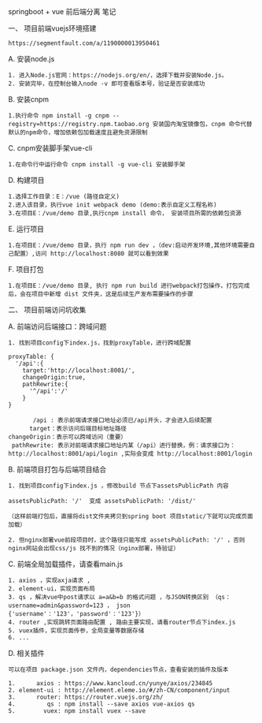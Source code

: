springboot + vue 前后端分离 笔记

一、 项目前端vuejs环境搭建

    https://segmentfault.com/a/1190000013950461

A. 安装node.js  

    1. 进入Node.js官网：https://nodejs.org/en/，选择下载并安装Node.js。
    2. 安装完毕，在控制台输入node -v 即可查看版本号，验证是否安装成功

B. 安装cnpm

    1.执行命令 npm install -g cnpm --registry=https://registry.npm.taobao.org 安装国内淘宝镜像包，cnpm 命令代替默认的npm命令，增加依赖包加载速度且避免资源限制

C. cnpm安装脚手架vue-cli

    1.在命令行中运行命令 cnpm install -g vue-cli 安装脚手架


D. 构建项目

    1.选择工作目录：E：/vue (路径自定义)
    2.进入该目录，执行vue init webpack demo (demo:表示自定义工程名称)
    3.在项目E：/vue/demo 目录,执行cnpm install 命令， 安装项目所需的依赖包资源

E. 运行项目

    1.在项目E：/vue/demo 目录，执行 npm run dev ，（dev:启动开发环境,其他环境需要自己配置）,访问 http://localhost:8080 就可以看到效果

F. 项目打包
    
    1.在项目E：/vue/demo 目录, 执行 npm run build 进行webpack打包操作，打包完成后，会在项目中新增 dist 文件夹，这是后续生产发布需要操作的步骤


二、 项目前端访问坑收集

A. 前端访问后端接口：跨域问题

    1. 找到项目config下index.js，找到proxyTable，进行跨域配置

    proxyTable: {
      '/api':{
        target:'http://localhost:8001/',
        changeOrigin:true,
        pathRewrite:{
          '^/api':'/'
        }
    }

           /api : 表示前端请求接口地址必须已/api开头，才会进入后续配置
          target：表示访问后端目标地址路径
    changeOrigin：表示可以跨域访问（重要）
     pathRewrite: 表示对前端请求接口地址内某（/api）进行替换，例：请求接口为：http://localhost:8001/api/login ,实际会变成 http://localhost:8001/login


B. 前端项目打包与后端项目结合

    1. 找到项目config下index.js ，修改build 节点下assetsPublicPath 内容

    assetsPublicPath: '/'  变成 assetsPublicPath: '/dist/'

    （这样前端打包后，直接将dist文件夹拷贝到spring boot 项目static/下就可以完成页面加载）

    2. 但nginx部署vue前段项目时，这个路径只能写成 assetsPublicPath: '/' ，否则nginx网站会出现css/js 找不到的情况（nginx部署，待验证）


C. 前端全局加载插件，请查看main.js 

    1. axios ，实现axja请求 , 
    2. element-ui，实现页面布局 
    3. qs ，解决vue中post请求以 a=a&b=b 的格式问题 ，与JSON转换区别 （qs：username=admin&password=123 ， json {'username'：'123'，'password'：'123'}） 
    4. router ,实现跳转页面路由配置 , 路由主要实现，请看router节点下index.js 
    5. vuex插件，实现页面传参，全局变量等数据存储
    6. ... 


D. 相关插件

    可以在项目 package.json 文件内，dependencies节点，查看安装的插件及版本 
    
    1.      axios : https://www.kancloud.cn/yunye/axios/234845
    2. element-ui : http://element.eleme.io/#/zh-CN/component/input
    3.      router: https://router.vuejs.org/zh/
    4.         qs : npm install --save axios vue-axios qs 
    5.        vuex: npm install vuex --save
